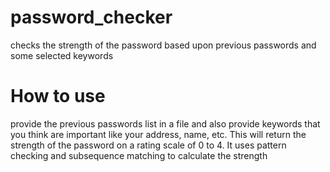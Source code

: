 # password_checker
checks the strength of the password based upon previous passwords and some selected keywords
# How to use
provide the previous passwords list in a file and also provide keywords that you think are important like your address, name, etc. This will return the strength of the password on a rating scale of 0 to 4. It uses pattern checking and subsequence matching to calculate the strength
